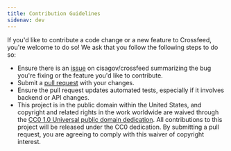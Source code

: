 ```yaml
---
title: Contribution Guidelines
sidenav: dev
---
```


If you'd like to contribute a code change or a new feature to Crossfeed, you're welcome to do so! We ask that you follow the following steps to do so:

- Ensure there is an [issue](https://github.com/cisagov/crossfeed/issues) on cisagov/crossfeed summarizing the bug you're fixing or the feature you'd like to contribute.
- Submit a [pull request](https://github.com/cisagov/crossfeed/pulls) with your changes.
- Ensure the pull request updates automated tests,
  especially if it involves backend or API changes.
- This project is in the public domain within the United States, and
  copyright and related rights in the work worldwide are waived through
  the [CC0 1.0 Universal public domain
  dedication](https://creativecommons.org/publicdomain/zero/1.0/).
  All contributions to this project will be released under the CC0
  dedication. By submitting a pull request, you are agreeing to comply
  with this waiver of copyright interest.
